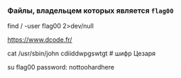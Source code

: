 ### Файлы, владельцем которых является ``flag00``
find / -user flag00 2>dev/null

https://www.dcode.fr/

cat /usr/sbin/john
cdiiddwpgswtgt # шифр Цезаря

su flag00
password: nottoohardhere